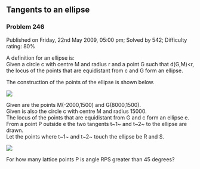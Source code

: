 Tangents to an ellipse
----------------------

### Problem 246

Published on Friday, 22nd May 2009, 05:00 pm; Solved by 542; Difficulty
rating: 80%

A definition for an ellipse is:\
 Given a circle c with centre M and radius r and a point G such that
d(G,M)\<r, the locus of the points that are equidistant from c and G
form an ellipse.

The construction of the points of the ellipse is shown below.

![](project/images/p246_anim.gif)

Given are the points M(-2000,1500) and G(8000,1500).\
 Given is also the circle c with centre M and radius 15000.\
 The locus of the points that are equidistant from G and c form an
ellipse e.\
 From a point P outside e the two tangents t~1~ and t~2~ to the ellipse
are drawn.\
 Let the points where t~1~ and t~2~ touch the ellipse be R and S.

![](project/images/p246_ellipse.gif)

For how many lattice points P is angle RPS greater than 45 degrees?
